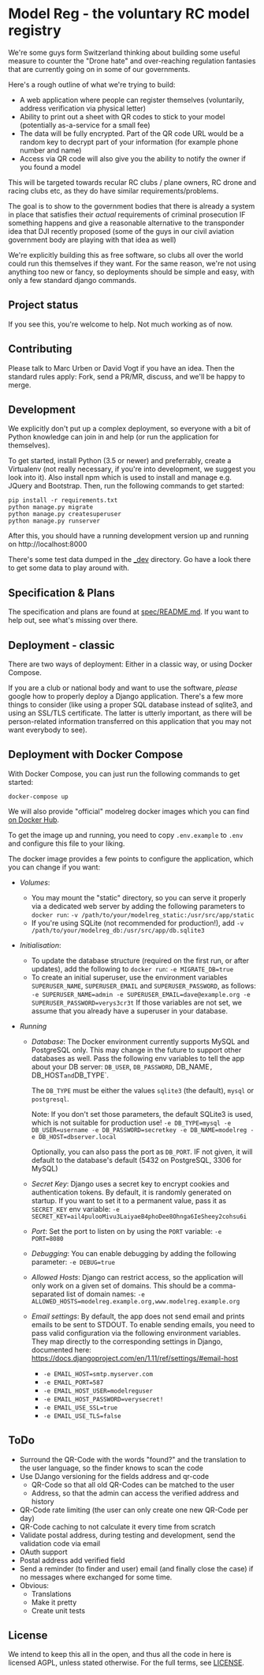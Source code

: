 Model Reg - the voluntary RC model registry
===========================================

We're some guys form Switzerland thinking about building some useful measure to
counter the "Drone hate" and over-reaching regulation fantasies that are
currently going on in some of our governments.

Here's a rough outline of what we're trying to build:

* A web application where people can register themselves (voluntarily, address
  verification via physical letter)
* Ability to print out a sheet with QR codes to stick to your model
  (potentially as-a-service for a small fee)
* The data will be fully encrypted. Part of the QR code URL would be a random
  key to decrypt part of your information (for example phone number and name)
* Access via QR code will also give you the ability to notify the owner if you
  found a model

This will be targeted towards recular RC clubs / plane owners, RC drone and
racing clubs etc, as they do have similar requirements/problems.

The goal is to show to the government bodies that there is already a system in
place that satisfies their *actual* requirements of criminal prosecution IF
something happens and give a reasonable alternative to the transponder idea
that DJI recently proposed (some of the guys in our civil aviation government
body are playing with that idea as well)

We're explicitly building this as free software, so clubs all over the world
could run this themselves if they want. For the same reason, we're not using
anything too new or fancy, so deployments should be simple and easy, with
only a few standard django commands.


Project status
--------------

If you see this, you're welcome to help. Not much working as of now.

Contributing
------------

Please talk to Marc Urben or David Vogt if you have an idea. Then the standard
rules apply: Fork, send a PR/MR, discuss, and we'll be happy to merge.

Development
-----------

We explicitly don't put up a complex deployment, so everyone with a bit of
Python knowledge can join in and help (or run the application for themselves).

To get started, install Python (3.5 or newer) and preferrably, create a
Virtualenv (not really necessary, if you're into development, we suggest you
look into it). Also install npm which is used to install and manage e.g. JQuery and
Bootstrap. Then, run the following commands to get started:

    pip install -r requirements.txt
    python manage.py migrate
    python manage.py createsuperuser
    python manage.py runserver

After this, you should have a running development version up and running on
http://localhost:8000

There's some test data dumped in the [_dev](_dev/) directory. Go have a look
there to get some data to play around with.

Specification & Plans
---------------------

The specification and plans are found at [spec/README.md](spec/README.md).
If you want to help out, see what's missing over there.

Deployment - classic
--------------------

There are two ways of deployment: Either in a classic way, or using
Docker Compose.

If you are a club or national body and want to use the software, *please*
google how to properly deploy a Django application.  There's a few more
things to consider (like using a proper SQL database instead of sqlite3, and
using an SSL/TLS certificate. The latter is utterly important, as there will
be person-related information transferred on this application that you may
not want everybody to see).

Deployment with Docker Compose
------------------------------

With Docker Compose, you can just run the following commands to get started:

    docker-compose up

We will also provide "official" modelreg docker images which you can find [on Docker Hub](https://hub.docker.com/r/modelreg/modelreg/).

To get the image up and running, you need to copy `.env.example` to `.env` and
configure this file to your liking.

The docker image provides a few points to configure the application, which
you can change if you want:

* *Volumes*:
  * You may mount the "static" directory, so you can serve it properly via a
    dedicated web server by adding the following parameters to `docker run`:
    `-v /path/to/your/modelreg_static:/usr/src/app/static`
  * If you're using SQLite (not recommended for production!), add
    `-v /path/to/your/modelreg_db:/usr/src/app/db.sqlite3`

* *Initialisation*:
  * To update the database structure (required on the first run, or after
    updates), add the following to `docker run`: `-e MIGRATE_DB=true`
  * To create an initial superuser, use the environment variables
    `SUPERUSER_NAME`, `SUPERUSER_EMAIL` and `SUPERUSER_PASSWORD`, as
    follows:
    `-e SUPERUSER_NAME=admin -e SUPERUSER_EMAIL=dave@example.org -e SUPERUSER_PASSWORD=verys3cr3t`
    If those variables are not set, we assume that you already have
    a superuser in your database.

* *Running*
  * *Database*: The Docker environment currently supports MySQL and PostgreSQL only.
    This may change in the future to support other databases as well. Pass
    the following env variables to tell the app about your DB server:
    `DB_USER`, `DB_PASSWORD`, DB_NAME`, `DB_HOST` and `DB_TYPE`.

    The `DB_TYPE` must be either the values `sqlite3` (the default), `mysql`
    or `postgresql`.

    Note: If you don't set those parameters, the default SQLite3 is used,
    which is not suitable for production use!
    `-e DB_TYPE=mysql -e DB_USER=username -e DB_PASSWORD=secretkey -e DB_NAME=modelreg -e DB_HOST=dbserver.local`

    Optionally, you can also pass the port as `DB_PORT`. IF not given, it
    will default to the database's default (5432 on PostgreSQL, 3306 for
    MySQL)

  * *Secret Key*: Django uses a secret key to encrypt cookies and
    authentication tokens. By default, it is randomly generated on startup.
    If you want to set it to a permanent value, pass it as `SECRET_KEY` env
    variable:
    `-e SECRET_KEY=ail4pulooMivu3LaiyaeB4phoDee8Ohnga6IeSheey2cohsu6i`

  * *Port*: Set the port to listen on by using the `PORT`
    variable: `-e PORT=8080`

  * *Debugging*: You can enable debugging by adding the following parameter:
    `-e DEBUG=true`

  * *Allowed Hosts*: Django can restrict access, so the application will
    only work on a given set of domains. This should be a comma-separated
    list of domain names:
    `-e ALLOWED_HOSTS=modelreg.example.org,www.modelreg.example.org`

  * *Email settings*: By default, the app does not send email and prints
    emails to be sent to STDOUT. To enable sending emails, you need to
    pass valid configuration via the following environment variables.
    They map directly to the corresponding settings in Django, documented
    here: https://docs.djangoproject.com/en/1.11/ref/settings/#email-host

    * `-e EMAIL_HOST=smtp.myserver.com`
    * `-e EMAIL_PORT=587`
    * `-e EMAIL_HOST_USER=modelreguser`
    * `-e EMAIL_HOST_PASSWORD=verysecret!`
    * `-e EMAIL_USE_SSL=true`
    * `-e EMAIL_USE_TLS=false`


ToDo
----

* Surround the QR-Code with the words "found?" and the translation to the user
  language, so the finder knows to scan the code
* Use DJango versioning for the fields address and qr-code
  * QR-Code so that all old QR-Codes can be matched to the user
  * Address, so that the admin can access the verified address and history
* QR-Code rate limiting (the user can only create one new QR-Code per day)
* QR-Code caching to not calculate it every time from scratch
* Validate postal address, during testing and development, send the validation
  code via email
* OAuth support
* Postal address add verified field
* Send a reminder (to finder and user) email (and finally close the case) if no
  messages where exchanged for some time.
* Obvious:
  * Translations
  * Make it pretty
  * Create unit tests

License
-------

We intend to keep this all in the open, and thus all the code in here is licensed
AGPL, unless stated otherwise. For the full terms, see [LICENSE](LICENSE).


<!-- vim:set syntax=markdown tw=76 spelllang=en: -->
